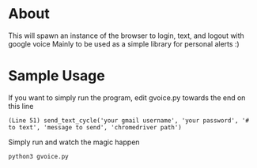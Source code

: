 # About
This will spawn an instance of the browser to login, text, and logout with google voice
Mainly to be used as a simple library for personal alerts :)

# Sample Usage
If you want to simply run the program, edit gvoice.py towards the end on this line
``` 
(Line 51) send_text_cycle('your gmail username', 'your password', '# to text', 'message to send', 'chromedriver path')
```

Simply run and watch the magic happen
```
python3 gvoice.py
```

